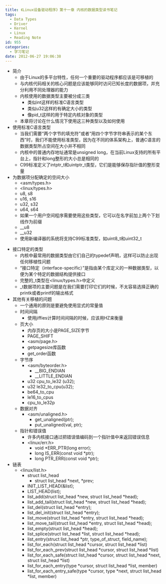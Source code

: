 ```yaml
---
title: 《Linux设备驱动程序》第十一章 内核的数据类型读书笔记
tags:
  - Data Types
  - Driver
  - Kernel
  - Linux
  - Reading Note
id: 955
categories:
  - 学习笔记
date: 2012-06-27 19:06:38
---
```


* 简介
    * 由于Linux的多平台特性，任何一个重要的驱动程序都应该是可移植的
    * 与内核代码相关的核心问题是应该能够同时访问已知长度的数据项，并充分利用不同处理器的能力
    * 内核使用的数据类型主要被分成三类
        * 类似int这样的标准C语言类型
        * 类似u32这样的有确定大小的类型
        * 像pid_t这样的用于特定内核对象的类型
    * 本章将讨论在什么情况下使用这三种类型以及如何使用
* 使用标准C语言类型
    * 当我们需要“两个字节的填充符”或者“用四个字节字符串表示的某个东西”时，我们不能使用标准类型，因为在不同的体系架构上，普通C语言的数据类型所占空间在大小并不相同
    * 内核中的普通内存地址通常是unsigned long，在当前Linux支持的所有平台上，指针和long整形的大小总是相同的
    * C99标准定义了intptr_t和uintptr_t类型，它们是能够保存指针值的整形变量
* 为数据项分配确定的空间大小
    * &lt;asm/types.h&gt;
    * &lt;linux/types.h&gt;
    * u8, s8
    * u16, s16
    * u32, s32
    * u64, s64
    * 如果一个用户空间程序需要使用这些类型，它可以在名字前加上两个下划线作为前缀
    * __u8
    * __u32
    * 使用新编译器的系统将支持C99标准类型，如uint8_t和uint32_t

<!--more-->

* 接口特定的类型
    * 内核中最常用的数据类型由它们自己的typedef声明，这样可以防止出现任何移植性问题
    * “接口特定（interface-specific）”是指由某个库定义的一种数据类型，以便为某个特定的数据结构提供接口
    * 完整的_t类型在&lt;linux/types.h&gt;中定义
    * _t数据项的主要问题是在我们需要打印它们的时候，不太容易选择正确的printk或者printf的输出格式
* 其他有关移植的问题
    * 一个通用的原则是要避免使用显式的常量值
    * 时间间隔
        * 使用jiffies计算时间间隔的时候，应该用HZ来衡量
    * 页大小
        * 内存页的大小是PAGE_SIZE字节
        * PAGE_SHIFT
        * &lt;asm/page.h&gt;
        * getpagesize库函数
        * get_order函数
    * 字节序
        * &lt;asm/byteorder.h&gt;
            * __BIG_ENDIAN
            * __LITTLE_ENDIAN
        * u32 cpu_to_le32 (u32);
        * u32 le32_to_cpu(u32);
        * be64_to_cpu
        * le16_to_cpus
        * cpu_to_le32p
    * 数据对齐
        * &lt;asm/unaligned.h&gt;
            * get_unaligned(ptr);
            * put_unaligned(val, ptr);
    * 指针和错误值
        * 许多内核接口通过把错误值编码到一个指针值中来返回错误信息
        * &lt;linux/err.h&gt;
            * void *ERR_PTR(long error);
            * long IS_ERR(const void *ptr);
            * long PTR_ERR(const void *ptr);
* 链表
    * &lt;linux/list.h&gt;
        * struct list_head
            * struct list_head *next, *prev;
        * INIT_LIST_HEAD(&list);
        * LIST_HEAD(list);
        * list_add(struct list_head *new, struct list_head *head);
        * list_add_tail(struct list_head *new, struct list_head *head);
        * list_del(struct list_head *entry);
        * list_del_init(struct list_head *entry);
        * list_move(struct list_head *entry, struct list_head *head);
        * list_move_tail(struct list_head *entry, struct list_head *head);
        * list_empty(struct list_head *head);
        * list_splice(struct list_head *list, struct list_head *head);
        * list_entry(struct list_head *ptr, type_of_struct, field_name);
        * list_for_each(struct list_head *cursor, struct list_head *list)
        * list_for_each_prev(struct list_head *cursor, struct list_head *list)
        * list_for_each_safe(struct list_head *cursor, struct list_head *next, struct list_head *list)
        * list_for_each_entry(type *cursor, struct list_head *list, member)
        * list_for_each_entry_safe(type *cursor, type *next, struct list_head *list, member)
